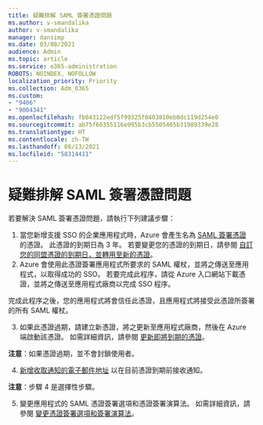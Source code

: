```yaml
---
title: 疑難排解 SAML 簽署憑證問題
ms.author: v-smandalika
author: v-smandalika
manager: dansimp
ms.date: 03/08/2021
audience: Admin
ms.topic: article
ms.service: o365-administration
ROBOTS: NOINDEX, NOFOLLOW
localization_priority: Priority
ms.collection: Adm_O365
ms.custom:
- "9406"
- "9004341"
ms.openlocfilehash: fb043122edf5f99325f0403810eb0dc119d254e0
ms.sourcegitcommit: ab75f66355116e995b3cb5505465b31989339e28
ms.translationtype: HT
ms.contentlocale: zh-TW
ms.lasthandoff: 08/13/2021
ms.locfileid: "58314411"
---
```

# <a name="troubleshoot-saml-signing-certificate-issues"></a>疑難排解 SAML 簽署憑證問題

若要解決 SAML 簽署憑證問題，請執行下列建議步驟：

1. 當您新增支援 SSO 的企業應用程式時，Azure 會產生名為 [SAML 簽署憑證](https://docs.microsoft.com/azure/active-directory/manage-apps/manage-certificates-for-federated-single-sign-on#auto-generated-certificate-for-gallery-and-non-gallery-applications) 的憑證。 此憑證的到期日為 3 年。 若要變更您的憑證的到期日，請參閱 [自訂您的同盟憑證的到期日，並轉用至新的憑證](https://docs.microsoft.com/azure/active-directory/manage-apps/manage-certificates-for-federated-single-sign-on#customize-the-expiration-date-for-your-federation-certificate-and-roll-it-over-to-a-new-certificate)。
2. Azure 會使用此憑證簽署應用程式所要求的 SAML 權杖，並將之傳送至應用程式，以取得成功的 SSO。 若要完成此程序，請從 Azure 入口網站下載憑證，並將之傳送至應用程式廠商以完成 SSO 程序。

完成此程序之後，您的應用程式將會信任此憑證，且應用程式將接受此憑證所簽署的所有 SAML 權杖。

3. 如果此憑證過期，請建立新憑證，將之更新至應用程式廠商，然後在 Azure 端啟動該憑證。 如需詳細資訊，請參閱 [更新即將到期的憑證](https://docs.microsoft.com/azure/active-directory/manage-apps/manage-certificates-for-federated-single-sign-on#renew-a-certificate-that-will-soon-expire)。

**注意**：如果憑證過期，並不會封鎖使用者。

4. [新增收取通知的電子郵件地址](https://docs.microsoft.com/azure/active-directory/manage-apps/manage-certificates-for-federated-single-sign-on#add-email-notification-addresses-for-certificate-expiration) 以在目前憑證到期前接收通知。

**注意**：步驟 4 是選擇性步驟。

5. 變更應用程式的 SAML 憑證簽署選項和憑證簽署演算法。 如需詳細資訊，請參閱 [變更憑證簽署選項和簽署演算法](https://docs.microsoft.com/azure/active-directory/manage-apps/certificate-signing-options)。

